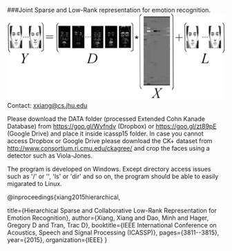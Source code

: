 ###Joint Sparse and Low-Rank representation for emotion recognition.
![](illustration.png "The Joint Sparse and Low-Rank Model applied to emotion recognition.")
Contact: xxiang@cs.jhu.edu

Please download the DATA folder (processed Extended Cohn Kanade Database)
from https://goo.gl/Wvfndv (Dropbox) or https://goo.gl/zt89pE (Google Drive)
and place it inside icassp15 folder. In case you cannot access Dropbox or Google Drive please download the CK+ dataset from
http://www.consortium.ri.cmu.edu/ckagree/ and crop the faces using a detector such as Viola-Jones.

The program is developed on Windows. Except directory access issues such as '/' or '\', 'ls' or 'dir' and so on, the program should be able to easily migarated to Linux.

@inproceedings{xiang2015hierarchical,

  title={Hierarchical Sparse and Collaborative Low-Rank Representation for Emotion Recognition},
  author={Xiang, Xiang and Dao, Minh and Hager, Gregory D and Tran, Trac D},
  booktitle={IEEE International Conference on Acoustics, Speech and Signal Processing (ICASSP)},
  pages={3811--3815},
  year={2015},
  organization={IEEE}
}
